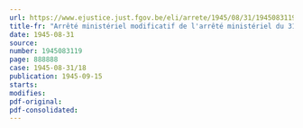 ```yaml
---
url: https://www.ejustice.just.fgov.be/eli/arrete/1945/08/31/1945083119/justel
title-fr: "Arrêté ministériel modificatif de l'arrêté ministériel du 31 octobre 1939 organisant le recensement des stocks de bois en grume ou scies"
date: 1945-08-31
source:
number: 1945083119
page: 888888
case: 1945-08-31/18
publication: 1945-09-15
starts:
modifies:
pdf-original:
pdf-consolidated:
---
```


